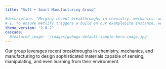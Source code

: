 ```yaml
---
title: "Soft + Smart Manufacturing Group"

#description: "Merging recent breakthroughs in chemistry, mechanics, and manufacturing to develop sophisticated materials capable of sensing, manipulating, and even learning from their environment"
# 1. To ensure Netlify triggers a build on our exampleSite instance, we need to change a file in the exampleSite directory.
theme_version: '2.8.2'
cascade:
  #featured_image: '/images/gohugo-default-sample-hero-image.jpg'
---
```

Our group leverages recent breakthroughs in chemistry, mechanics, and manufacturing to design sophisticated materials capable of sensing, manipulating, and even learning from their environment. 
